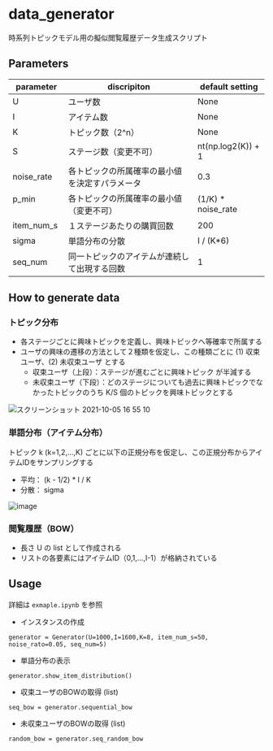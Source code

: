 # data_generator
時系列トピックモデル用の擬似閲覧履歴データ生成スクリプト

## Parameters

| parameter | discripiton  |default setting | 
| ---- | ---- |---- |
| U | ユーザ数 |None|
| I | アイテム数 |None|
| K | トピック数（2^n）|None|
| S | ステージ数（変更不可）|nt(np.log2(K)) + 1 |
| noise_rate | 各トピックの所属確率の最小値を決定すパラメータ | 0.3 |
| p_min 　　　| 各トピックの所属確率の最小値（変更不可）|(1/K) * noise_rate|
| item_num_s | １ステージあたりの購買回数|200|
| sigma      | 単語分布の分散| I / (K*6) |
| seq_num    | 同一トピックのアイテムが連続して出現する回数|1|

## How to generate data
### トピック分布
- 各ステージごとに興味トピックを定義し、興味トピックへ等確率で所属する
- ユーザの興味の遷移の方法として２種類を仮定し、この種類ごとに (1) 収束ユーザ、(2) 未収束ユーザ とする
  - 収束ユーザ（上段）：ステージが進むごとに興味トピック が半減する
  - 未収束ユーザ（下段）：どのステージについても過去に興味トピックでなかったトピックのうち K/S 個のトピックを興味トピックとする   

![スクリーンショット 2021-10-05 16 55 10](https://user-images.githubusercontent.com/37897800/135983086-5884978b-3398-4658-970c-521b3e348fc8.png)


### 単語分布（アイテム分布）
トピック k (k=1,2,...,K) ごとに以下の正規分布を仮定し、この正規分布からアイテムIDをサンプリングする
- 平均： (k - 1/2) * I / K
- 分散： sigma

![image](https://user-images.githubusercontent.com/37897800/135982499-a96204aa-1cba-4ddc-84d7-379bd080b842.png)

### 閲覧履歴（BOW）
- 長さ U の list として作成される
- リストの各要素にはアイテムID（0,1,...,I-1）が格納されている

## Usage
詳細は `exmaple.ipynb` を参照
- インスタンスの作成
```
generator = Generator(U=1000,I=1600,K=8, item_num_s=50, noise_rato=0.05, seq_num=5)
```
- 単語分布の表示
```
generator.show_item_distribution()
```
- 収束ユーザのBOWの取得 (list)
```
seq_bow = generator.sequential_bow
```
- 未収束ユーザのBOWの取得 (list)
```
random_bow = generator.seq_random_bow
```
